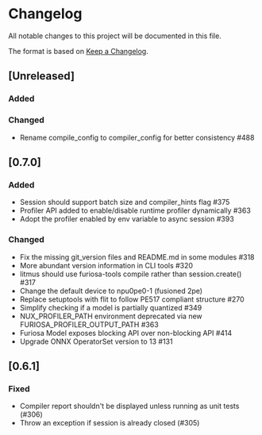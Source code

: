 # Changelog

All notable changes to this project will be documented in this file.

The format is based on [Keep a Changelog](https://keepachangelog.com/en/1.0.0/).


## [Unreleased]
### Added

### Changed
- Rename compile_config to compiler_config for better consistency #488

## [0.7.0]
### Added
- Session should support batch size and compiler_hints flag #375
- Profiler API added to enable/disable runtime profiler dynamically #363
- Adopt the profiler enabled by env variable to async session #393

### Changed
- Fix the missing git_version files and README.md in some modules #318
- More abundant version information in CLI tools #320
- litmus should use furiosa-tools compile rather than session.create() #317
- Change the default device to npu0pe0-1 (fusioned 2pe)
- Replace setuptools with flit to follow PE517 compliant structure #270
- Simplify checking if a model is partially quantized #349
- NUX_PROFILER_PATH environment deprecated via new FURIOSA_PROFILER_OUTPUT_PATH #363
- Furiosa Model exposes blocking API over non-blocking API #414
- Upgrade ONNX OperatorSet version to 13 #131

## [0.6.1]
### Fixed
- Compiler report shouldn't be displayed unless running as unit tests (#306)
- Throw an exception if session is already closed (#305)
